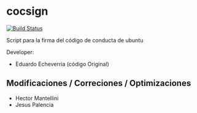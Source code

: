 # cocsign

[![Build Status](https://travis-ci.org/xombra/cocsign.svg?branch=master)](https://travis-ci.org/xombra/cocsign)

Script para la firma del código de conducta de ubuntu

Developer:

* Eduardo Echeverria (código Original)

## Modificaciones / Correciones / Optimizaciones
* Hector Mantellini 
* Jesus Palencia
